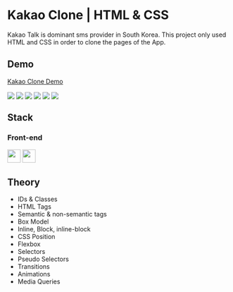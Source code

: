 # Kakao Clone | HTML & CSS

Kakao Talk is dominant sms provider in South Korea. This project only used HTML and CSS in order to clone the pages of the App.
<br />

## Demo

[Kakao Clone Demo](https://inwookie.github.io/kokoa-clone-2021/)

<img align="center" src="demo/demo:welcome.png" >
<img align="center" src="demo/demo:friends.png" >
<img align="center" src="demo/demo:more.png" >
<img align="center" src="demo/demo:chat.png" >
<img align="center" src="demo/demo:settings.png" >
<img align="center" src="demo/demo:find.png" >

## Stack

### Front-end

<img height="30" src="https://img.shields.io/badge/Html-black?style=for-the-badge&logo=Html5&logoColor=E34F26"/> <img height="30" src="https://img.shields.io/badge/CSS-black?style=for-the-badge&logo=Css3&logoColor=1572B6"/>

## Theory

- IDs & Classes
- HTML Tags
- Semantic & non-semantic tags
- Box Model
- Inline, Block, inline-block
- CSS Position
- Flexbox
- Selectors
- Pseudo Selectors
- Transitions
- Animations
- Media Queries
